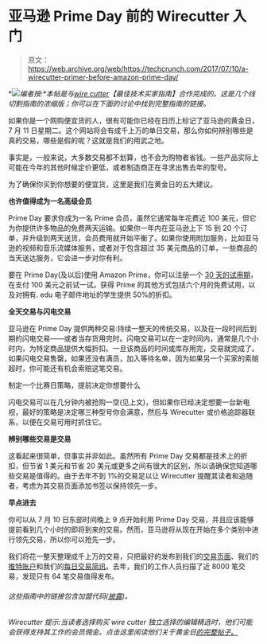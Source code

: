 # 亚马逊 Prime Day 前的 Wirecutter 入门

> 原文：<https://web.archive.org/web/https://techcrunch.com/2017/07/10/a-wirecutter-primer-before-amazon-prime-day/>

***![](img/7652e991903441d78b3c2d9d05c18e93.png)编者按:**本帖是与*[*wire cutter*](https://web.archive.org/web/20230322201030/http://bit.ly/1q1sonc)*【最佳技术买家指南】合作完成的。这是几个线切割指南的浓缩版；你可以在下面的讨论中找到完整指南的链接。*

如果你是一个网购便宜货的人，很有可能你已经在日历上标记了亚马逊的黄金日，7 月 11 日星期二。这个网站将会有成千上万的单日交易，那么你如何辨别哪些是真的交易，哪些是假的呢？这就是我们的用武之地。

事实是，一般来说，大多数交易都不划算，也不会为购物者省钱。一些产品实际上可能在今年的其他时候定价更低，或者制造商正在寻求出售去年的型号。

为了确保你买到你想要的便宜货，这里是我们在黄金日的五大建议。

**也许值得成为一名高级会员**

Prime Day 要求你成为一名 Prime 会员，虽然它通常每年花费近 100 美元，但它为你提供许多物品的免费两天运输。如果你一年内在亚马逊上下 15 到 20 个订单，并升级到两天送货，会员费用就开始平衡了。如果你使用附加服务，比如亚马逊的视频和音乐流媒体服务，或者对于包含超过 35 美元商品的订单，一些商品的当天送达服务，它会进一步对你有利。

要在 Prime Day(及以后)使用 Amazon Prime，你可以注册一个 [30 天的试用期](https://web.archive.org/web/20230322201030/https://www.amazon.com/dp/B00DBYBNEE/?tag=wctchcrsynd-20&ascsubtag=WC106307)，在支付 100 美元之前试一试。获得 Prime 的其他方式包括六个月的免费试用，以及对拥有. edu 电子邮件地址的学生提供 50%的折扣。

**全天交易与闪电交易**

亚马逊在 Prime Day 提供两种交易:持续一整天的传统交易，以及在一段时间后到期的闪电交易——或者当存货用完时。闪电交易可以在一定时间内，通常是几个小时内，为特定商品提供大幅折扣。一旦该商品的时间或库存用完，交易就完成了。如果闪电交易售罄，如果还没有满员，加入等待名单，因为如果另一个买家的索赔超时，你可能还有机会索赔这笔交易。

制定一个比赛日策略，提前决定你想要什么

闪电交易可以在几分钟内被抢购一空(见上文)，但如果你已经决定想要一台新电视，最好的策略是决定哪三种型号你会满意，然后与 Wirecutter 或价格追踪器联系，以便在交易可用时抓住它。

**辨别哪些交易是交易**

这看起来很简单，但事实并非如此。虽然所有 Prime Day 交易都是技术上的折扣，但节省 1 美元和节省 20 美元或更多之间有很大的区别，所以请确保您知道哪些交易是值得的。由于去年不到 1%的交易足以让 Wirecutter 提醒其读者和追随者，考虑为其交易页面添加书签以保持领先一步。

**早点进去**

你可以从 7 月 10 日东部时间晚上 9 点开始利用 Prime Day 交易，并且应该能够提前看到几个小时的即将到来的交易。然而，亚马逊将从现在开始在多个类别中进行领先交易，所以你可以抢先一步。

我们将花一整天整理成千上万的交易，只把最好的发布到我们的[交易页面](https://web.archive.org/web/20230322201030/http://thewirecutter.com/deals/?utm_source=techcrunch&utm_medium=referral&utm_campaign=syndication&utm_content=prime-day-2017)、我们的[推特账户](https://web.archive.org/web/20230322201030/https://twitter.com/wirecutterdeals)和我们的[每日交易简讯](https://web.archive.org/web/20230322201030/http://eepurl.com/9htb1)。去年，我们的工作人员扫描了近 8000 笔交易，发现只有 64 笔交易值得发布。

###### *这些指南中的链接包含加盟代码([披露](https://web.archive.org/web/20230322201030/https://techcrunch.com/about/#disclosure))。*

###### *Wirecutter 提示:当读者选择购买 wire cutter 独立选择的编辑精选时，他们可能会获得支持其工作的会员佣金。点击这里阅读他们关于黄金日[的完整帖子。](https://web.archive.org/web/20230322201030/http://thewirecutter.com/blog/amazon-prime-day/?utm_source=techcrunch&utm_medium=referral&utm_campaign=syndication&utm_content=prime-day-2017)*